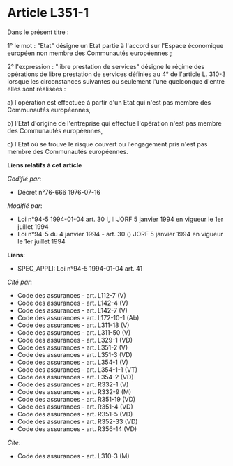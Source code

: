 # Article L351-1

Dans le présent titre :

1° le mot : "Etat" désigne un Etat partie à l'accord sur l'Espace économique européen non membre des Communautés
européennes ;

2° l'expression : "libre prestation de services" désigne le régime des opérations de libre prestation de services définies au
4° de l'article L. 310-3 lorsque les circonstances suivantes ou seulement l'une quelconque d'entre elles sont réalisées :

a) l'opération est effectuée à partir d'un Etat qui n'est pas membre des Communautés européennes,

b) l'Etat d'origine de l'entreprise qui effectue l'opération n'est pas membre des Communautés européennes,

c) l'Etat où se trouve le risque couvert ou l'engagement pris n'est pas membre des Communautés européennes.

**Liens relatifs à cet article**

_Codifié par_:

  - Décret n°76-666 1976-07-16

_Modifié par_:

  - Loi n°94-5 1994-01-04 art. 30 I, II JORF 5 janvier 1994 en vigueur le 1er juillet 1994
  - Loi n°94-5 du 4 janvier 1994 - art. 30 () JORF 5 janvier 1994 en vigueur le 1er juillet 1994

**Liens**:

  - SPEC_APPLI: Loi n°94-5 1994-01-04 art. 41

_Cité par_:

  - Code des assurances - art. L112-7 (V)
  - Code des assurances - art. L142-4 (V)
  - Code des assurances - art. L142-7 (V)
  - Code des assurances - art. L172-10-1 (Ab)
  - Code des assurances - art. L311-18 (V)
  - Code des assurances - art. L311-50 (V)
  - Code des assurances - art. L329-1 (VD)
  - Code des assurances - art. L351-2 (V)
  - Code des assurances - art. L351-3 (VD)
  - Code des assurances - art. L354-1 (V)
  - Code des assurances - art. L354-1-1 (VT)
  - Code des assurances - art. L354-2 (VD)
  - Code des assurances - art. R332-1 (V)
  - Code des assurances - art. R332-9 (M)
  - Code des assurances - art. R351-19 (VD)
  - Code des assurances - art. R351-4 (VD)
  - Code des assurances - art. R351-5 (VD)
  - Code des assurances - art. R352-33 (VD)
  - Code des assurances - art. R356-14 (VD)

_Cite_:

  - Code des assurances - art. L310-3 (M)
